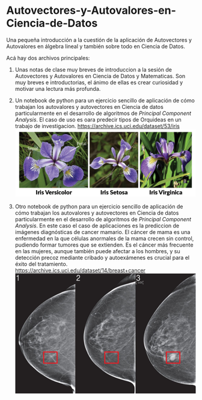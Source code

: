 # Autovectores-y-Autovalores-en-Ciencia-de-Datos
Una pequeña introducción a la cuestión de la aplicación de Autovectores y Autovalores en álgebra lineal y también sobre todo en Ciencia de Datos.


Acá hay dos archivos principales:
1. Unas notas de clase muy breves de introduccion a la sesión de Autovectores y Autovalores en Ciencia de Datos y Matematicas. Son muy breves e introductorias, el ánimo de ellas es crear curiosidad y motivar una lectura más profunda.

2. Un notebook de python para un ejercicio sencillo de aplicación de cómo trabajan los autovalores y autovectores en Ciencia de datos particularmente en el desarrollo de algoritmos de _Principal Component Analysis_. El caso de uso es oara predecir tipos de Orquideas en un trabajo de investigacion. https://archive.ics.uci.edu/dataset/53/iris
 ![](iris-machinelearning.png)
  
3. Otro notebook de python para un ejercicio sencillo de aplicación de cómo trabajan los autovalores y autovectores en Ciencia de datos particularmente en el desarrollo de algoritmos de _Principal Component Analysis_. En este caso el caso de aplicaciones es la prediccion de imágenes diagnósticas de cancer mamario. El cáncer de mama es una enfermedad en la que células anormales de la mama crecen sin control, pudiendo formar tumores que se extienden. Es el cáncer más frecuente en las mujeres, aunque también puede afectar a los hombres, y su detección precoz mediante cribado y autoexámenes es crucial para el éxito del tratamiento. https://archive.ics.uci.edu/dataset/14/breast+cancer
![](1*DVtYTGpEVxtsOWcu560rLw.jpg)
